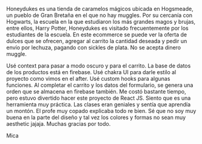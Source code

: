 Honeydukes es una tienda de caramelos mágicos ubicada en Hogsmeade, un pueblo de Gran Bretaña en el que no hay muggles.
Por su cercanía con Hogwarts, la escuela en la que estudiaron los más grandes magos y brujas, entre ellos, Harry Potter, Honeydukes es visitado frecuentemente por los estudiantes de la escuela.
En este ecommerce se puede ver la oferta de dulces que se ofrecen, agregar al carrito la cantidad deseada y pedir un envío por lechuza, pagando con sickles de plata. No se acepta dinero muggle.

Usé context para pasar a modo oscuro y para el carrito. La base de datos de los productos está en firebase. Usé chakra UI para darle estilo al proyecto como vimos en el after. Usé custom hooks para algunas funciones. Al completar el carrito y los datos del formulario, se genera una orden que se almacena en firebase también.
Me costó bastante tiempo, pero estuvo divertido hacer este proyecto de React JS. Siento que es una herramienta muy práctica. Las clases eran geniales y sentía que aprendía un montón. El profe muy copado explicaba todo re bien. Sé que no soy muy buena en la parte del diseño y tal vez los colores y formas no sean muy aesthetic jajaja. Muchas gracias por todo. 

Mica
